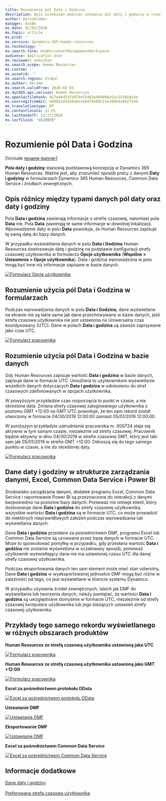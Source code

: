 ```yaml
---
title: Rozumienie pól Data i Godzina
description: Opis oczekiwań podczas używania pól daty i godziny w rozwiązaniu Microsoft Dynamics 365 Human Resources. Umożliwia uzyskanie jasności na temat tego, co ma być oczekiwane podczas interakcji z danymi daty i godziny w formularzu w Human Resources, zewnętrznym źródle lub w Common Data Service.
author: Darinkramer
manager: AnnBe
ms.date: 02/03/2020
ms.topic: article
ms.prod: ''
ms.service: dynamics-365-human-resources
ms.technology: ''
ms.search.form: HcmPersonnelManagementWorkspace
audience: Application User
ms.reviewer: anbichse
ms.search.scope: Human Resources
ms.custom: ''
ms.assetid: ''
ms.search.region: Global
ms.author: dkrame
ms.search.validFrom: 2020-02-03
ms.dyn365.ops.version: Human Resources
ms.openlocfilehash: 027e46d53fd9704f5483e90409be53c1510e8cd4
ms.sourcegitcommit: e89bb3e5420a6ece84f4e80c11e360b4a042f59d
ms.translationtype: HT
ms.contentlocale: pl-PL
ms.lasthandoff: 11/17/2020
ms.locfileid: "4529859"
---
```

# <a name="understand-date-and-time-fields"></a>Rozumienie pól Data i Godzina

[!include [rename-banner](~/includes/cc-data-platform-banner.md)]

**Pola daty i godziny** stanowią podstawową koncepcję w Dynamics 365 Human Resources. Ważne jest, aby zrozumieć sposób pracy z danymi **Daty i godziny** w formularzach Dynamics 365 Human Resources, Common Data Service i źródłach zewnętrznych.

## <a name="understanding-the-difference-between-date-and-date-and-time-field-data-types"></a>Opis różnicy między typami danych pól daty oraz daty i godziny

Pola **Data i godzina** zawierają informacje o strefie czasowej, natomiast pola **Data** nie. Pola **Data** zawierają te same informacje w dowolnej lokalizacji. Wprowadzenie daty w polu **Data** powoduje, że Human Resources zapisuje tę samą datę do bazy danych.

W przypadku wyświetlania danych w polu **Data i Godzina** Human Resources dostosowuje datę i godzinę na podstawie konfiguracji strefy czasowej użytkownika w formularzu **Opcje użytkownika** (**Wspólne > Ustawienia > Opcje użytkownika**). Data i godzina wprowadzona w polu mogą być inne niż informacje zapisane w bazie danych.

[![Formularz Opcje użytkownika](./media/useroptionsform.png)](./media/useroptionsform.png)

## <a name="understanding-date-and-time-fields-in-forms"></a>Rozumienie użycia pól Data i Godzina w formularzach 

Podczas wprowadzania danych w polu **Data i Godzina**, dane wyświetlane na ekranie nie są takie same jak dane przechowywane w bazie danych, jeśli strefa czasowa użytkownika nie jest ustawiona na Uniwersalny czas koordynowany (UTC). Dane w polach **Data i godzina** są zawsze zapisywane jako czas UTC.

[![Formularz pracownika](./media/worker-form.png)](./media/worker-form.png)

## <a name="understand-date-and-time-fields-in-the-database"></a>Rozumienie użycia pól Data i Godzina w bazie danych 

Gdy Human Resources zapisuje wartość **Data i godzina** w bazie danych, zapisuje dane w formacie UTC. Umożliwia to użytkownikom wyświetlanie wszelkich danych dotyczących **Data i godzina** w odniesieniu do stref czasowych zdefiniowanych w opcjach użytkownika.
 
W powyższym przykładzie czas rozpoczęcia to punkt w czasie, a nie określona data. Zmiana strefy czasowej zalogowanego użytkownika z poziomu GMT +12:00 na GMT UTC powoduje, że ten sam rekord został utworzony w formacie 04/30/2019 12:00:00 zamiast 05/01/2019 12:00:00.
  
W poniższym przykładzie zatrudnienie pracownika nr. 000724 staje się aktywne w tym samym czasie, niezależnie od strefy czasowej. Pracownik będzie aktywny w dniu 04/30/2019 w strefie czasowej GMT, który jest taki sam jak 05/01/2019 w strefie GMT +12:00. Odnoszą się do tego samego punktu w czasie, a nie do określonej daty. 

[![Formularz pracownika](./media/worker-form2.png)](./media/worker-form2.png)

## <a name="date-and-time-data-in-data-management-framework-excel-common-data-service-and-power-bi"></a>Dane daty i godziny w strukturze zarządzania danymi, Excel, Common Data Service i Power BI 

Środowisko zarządzania danymi, dodatek programu Excel, Common Data Service i raportowanie Power BI są przeznaczone do interakcji z danymi bezpośrednio na poziomie bazy danych. Ponieważ nie istnieje klient, który dostosowuje dane **Data i godzina** do strefy czasowej użytkownika, wszystkie wartości **Data i godzina** są w formacie UTC, co może prowadzić do niektórych nieprawidłowych założeń podczas wprowadzania lub wyświetlania danych.  
 
Dane **Data i godzina** przesłane za pośrednictwem DMF, programu Excel lub Common Data Service są uznawane przez bazę danych w formacie UTC. Może to spowodować pomyłkę w przypadku, gdy przesłana wartość **Data i godzina** nie zostanie wyświetlona w oczekiwany sposób, ponieważ użytkownik wyświetlający dane nie ma ustawionej czasu UTC dla danej strefy czasowej użytkownika. 
 
Podczas eksportowania danych ten sam element może mieć stan odwrotny. Dane **Data i godzina** w wyeksportowanej jednostce DMF mogą być różne w zależności od tego, co jest wyświetlane w kliencie systemu Dynamics. 
 
W przypadku używania źródeł zewnętrznych, takich jak DMF do wyświetlania lub tworzenia danych, należy pamiętać, że wartości **Data i godzina** są uwzględniane domyślnie w formacie UTC, niezależnie od strefy czasowej komputera użytkownika lub jego bieżących ustawień strefy czasowej użytkownika. 

## <a name="examples-of-the-same-record-being-displayed-in-different-product-areas"></a>Przykłady tego samego rekordu wyświetlanego w różnych obszarach produktów 

**Human Resources ze strefą czasową użytkownika ustawioną jako UTC**

[![Formularz pracownika](./media/worker-form3.png)](./media/worker-form3.png)

**Human Resources ze strefą czasową użytkownika ustawioną jako GMT +12:00** 

[![Formularz pracownika](./media/worker-form4.png)](./media/worker-form4.png)

**Excel za pośrednictwem protokołu OData**

[![Excel za pośrednictwem protokołu OData](./media/Excelviaodata.png)](./media/Excelviaodata.png)

**Ustawianie DMF**

[![Ustawianie DMF](./media/DMFStaging.png)](./media/DMFStaging.png)

**Eksportowanie DMF**

[![Ustawianie DMF](./media/DMFexport.png)](./media/DMFexport.png)

**Excel za pośrednictwem Common Data Service**

[![Excel za pośrednictwem Common Data Service](./media/ExcelCDS.png)](./media/ExcelCDS.png)

## <a name="see-also"></a>Informacje dodatkowe

[Dane daty i godziny](https://docs.microsoft.com/dynamics365/unified-operations/fin-and-ops/organization-administration/date-time-zones)<br></br>
[Preferowana strefa czasowa użytkownika](https://docs.microsoft.com/dynamics365/unified-operations/fin-and-ops/organization-administration/tasks/set-users-preferred-time-zone) 
